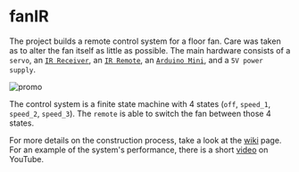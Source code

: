 fanIR
=====

The project builds a remote control system for a floor fan. Care was taken as to alter the fan itself as little as possible. The main hardware consists of a `servo`, an [`IR Receiver`](https://www.sparkfun.com/products/10266), an [`IR Remote`](https://www.sparkfun.com/products/11759), an [`Arduino Mini`](http://arduino.cc/en/Main/ArduinoBoardMini), and a `5V power supply`.

![promo](http://i859.photobucket.com/albums/ab154/lampnick67/fanir_promo_zps07143a88.jpg)

The control system is a finite state machine with 4 states (`off`, `speed_1`, `speed_2`, `speed_3`). The `remote` is able to switch the fan between those 4 states.

For more details on the construction process, take a look at the [wiki](https://github.com/pAIgn10/fanIR/wiki) page. For an example of the system's performance, there is a short [video](https://www.youtube.com/watch?v=_2cOVIHtIOk) on YouTube.
